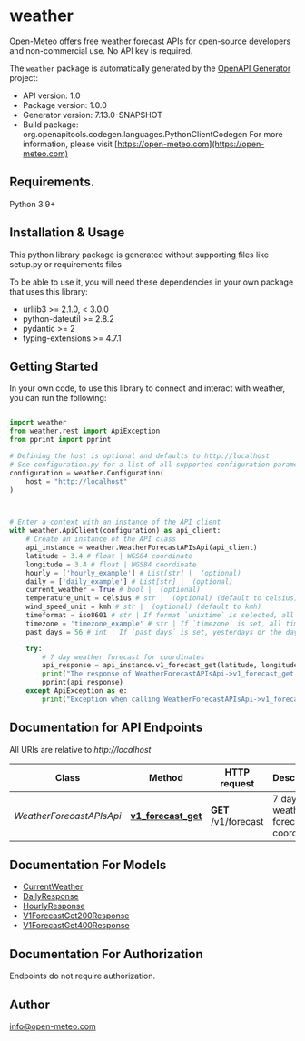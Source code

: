 # weather
Open-Meteo offers free weather forecast APIs for open-source developers and non-commercial use. No API key is required.

The `weather` package is automatically generated by the [OpenAPI Generator](https://openapi-generator.tech) project:

- API version: 1.0
- Package version: 1.0.0
- Generator version: 7.13.0-SNAPSHOT
- Build package: org.openapitools.codegen.languages.PythonClientCodegen
For more information, please visit [https://open-meteo.com](https://open-meteo.com)

## Requirements.

Python 3.9+

## Installation & Usage

This python library package is generated without supporting files like setup.py or requirements files

To be able to use it, you will need these dependencies in your own package that uses this library:

* urllib3 >= 2.1.0, < 3.0.0
* python-dateutil >= 2.8.2
* pydantic >= 2
* typing-extensions >= 4.7.1

## Getting Started

In your own code, to use this library to connect and interact with weather,
you can run the following:

```python

import weather
from weather.rest import ApiException
from pprint import pprint

# Defining the host is optional and defaults to http://localhost
# See configuration.py for a list of all supported configuration parameters.
configuration = weather.Configuration(
    host = "http://localhost"
)



# Enter a context with an instance of the API client
with weather.ApiClient(configuration) as api_client:
    # Create an instance of the API class
    api_instance = weather.WeatherForecastAPIsApi(api_client)
    latitude = 3.4 # float | WGS84 coordinate
    longitude = 3.4 # float | WGS84 coordinate
    hourly = ['hourly_example'] # List[str] |  (optional)
    daily = ['daily_example'] # List[str] |  (optional)
    current_weather = True # bool |  (optional)
    temperature_unit = celsius # str |  (optional) (default to celsius)
    wind_speed_unit = kmh # str |  (optional) (default to kmh)
    timeformat = iso8601 # str | If format `unixtime` is selected, all time values are returned in UNIX epoch time in seconds. Please not that all time is then in GMT+0! For daily values with unix timestamp, please apply `utc_offset_seconds` again to get the correct date. (optional) (default to iso8601)
    timezone = 'timezone_example' # str | If `timezone` is set, all timestamps are returned as local-time and data is returned starting at 0:00 local-time. Any time zone name from the [time zone database](https://en.wikipedia.org/wiki/List_of_tz_database_time_zones) is supported. (optional)
    past_days = 56 # int | If `past_days` is set, yesterdays or the day before yesterdays data are also returned. (optional)

    try:
        # 7 day weather forecast for coordinates
        api_response = api_instance.v1_forecast_get(latitude, longitude, hourly=hourly, daily=daily, current_weather=current_weather, temperature_unit=temperature_unit, wind_speed_unit=wind_speed_unit, timeformat=timeformat, timezone=timezone, past_days=past_days)
        print("The response of WeatherForecastAPIsApi->v1_forecast_get:\n")
        pprint(api_response)
    except ApiException as e:
        print("Exception when calling WeatherForecastAPIsApi->v1_forecast_get: %s\n" % e)

```

## Documentation for API Endpoints

All URIs are relative to *http://localhost*

Class | Method | HTTP request | Description
------------ | ------------- | ------------- | -------------
*WeatherForecastAPIsApi* | [**v1_forecast_get**](weather/docs/WeatherForecastAPIsApi.md#v1_forecast_get) | **GET** /v1/forecast | 7 day weather forecast for coordinates


## Documentation For Models

 - [CurrentWeather](weather/docs/CurrentWeather.md)
 - [DailyResponse](weather/docs/DailyResponse.md)
 - [HourlyResponse](weather/docs/HourlyResponse.md)
 - [V1ForecastGet200Response](weather/docs/V1ForecastGet200Response.md)
 - [V1ForecastGet400Response](weather/docs/V1ForecastGet400Response.md)


<a id="documentation-for-authorization"></a>
## Documentation For Authorization

Endpoints do not require authorization.


## Author

info@open-meteo.com


